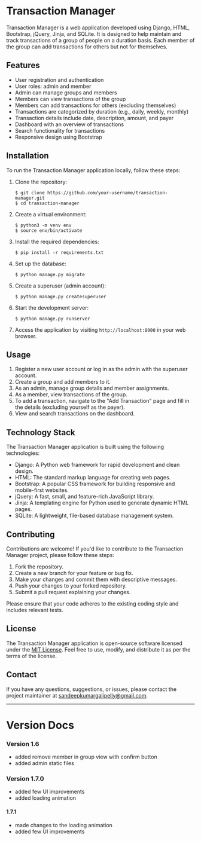 # Transaction Manager

Transaction Manager is a web application developed using Django, HTML, Bootstrap, jQuery, Jinja, and SQLite. It is designed to help maintain and track transactions of a group of people on a duration basis. Each member of the group can add transactions for others but not for themselves.

## Features

- User registration and authentication
- User roles: admin and member
- Admin can manage groups and members
- Members can view transactions of the group
- Members can add transactions for others (excluding themselves)
- Transactions are categorized by duration (e.g., daily, weekly, monthly)
- Transaction details include date, description, amount, and payer
- Dashboard with an overview of transactions
- Search functionality for transactions
- Responsive design using Bootstrap

## Installation

To run the Transaction Manager application locally, follow these steps:

1. Clone the repository:

   ```shell
   $ git clone https://github.com/your-username/transaction-manager.git
   $ cd transaction-manager
   ```

2. Create a virtual environment:

   ```shell
   $ python3 -m venv env
   $ source env/bin/activate
   ```

3. Install the required dependencies:

   ```shell
   $ pip install -r requirements.txt
   ```

4. Set up the database:

   ```shell
   $ python manage.py migrate
   ```

5. Create a superuser (admin account):

   ```shell
   $ python manage.py createsuperuser
   ```

6. Start the development server:

   ```shell
   $ python manage.py runserver
   ```

7. Access the application by visiting `http://localhost:8000` in your web browser.

## Usage

1. Register a new user account or log in as the admin with the superuser account.
2. Create a group and add members to it.
3. As an admin, manage group details and member assignments.
4. As a member, view transactions of the group.
5. To add a transaction, navigate to the "Add Transaction" page and fill in the details (excluding yourself as the payer).
6. View and search transactions on the dashboard.

## Technology Stack

The Transaction Manager application is built using the following technologies:

- Django: A Python web framework for rapid development and clean design.
- HTML: The standard markup language for creating web pages.
- Bootstrap: A popular CSS framework for building responsive and mobile-first websites.
- jQuery: A fast, small, and feature-rich JavaScript library.
- Jinja: A templating engine for Python used to generate dynamic HTML pages.
- SQLite: A lightweight, file-based database management system.

## Contributing

Contributions are welcome! If you'd like to contribute to the Transaction Manager project, please follow these steps:

1. Fork the repository.
2. Create a new branch for your feature or bug fix.
3. Make your changes and commit them with descriptive messages.
4. Push your changes to your forked repository.
5. Submit a pull request explaining your changes.

Please ensure that your code adheres to the existing coding style and includes relevant tests.

## License

The Transaction Manager application is open-source software licensed under the [MIT License](LICENSE). Feel free to use, modify, and distribute it as per the terms of the license.

## Contact

If you have any questions, suggestions, or issues, please contact the project maintainer at [sandeepkumargalipelly@gmail.com](mailto:sandeepkumargalipelly@gmail.com).

--- 
# Version Docs
### Version 1.6
- added remove member in group view with confirm button
- added admin static files

### Version 1.7.0
- added few UI improvements
- added loading animation
#### 1.7.1
- made changes to the loading animation
- added few UI improvements
